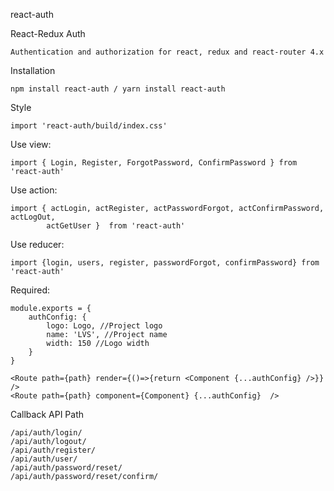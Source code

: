react-auth

React-Redux Auth
```
Authentication and authorization for react, redux and react-router 4.x
```

Installation
```
npm install react-auth / yarn install react-auth
```

Style
```
import 'react-auth/build/index.css'
```

Use view: 
```
import { Login, Register, ForgotPassword, ConfirmPassword } from 'react-auth'
```

Use action:
```
import { actLogin, actRegister, actPasswordForgot, actConfirmPassword, actLogOut, 
        actGetUser }  from 'react-auth'
```

Use reducer: 
```
import {login, users, register, passwordForgot, confirmPassword} from 'react-auth'
```

Required: 
```
module.exports = {
    authConfig: {
        logo: Logo, //Project logo
        name: 'LVS', //Project name 
        width: 150 //Logo width
    }
} 

<Route path={path} render={()=>{return <Component {...authConfig} />}}  />
<Route path={path} component={Component} {...authConfig}  />
```

Callback API Path

```
/api/auth/login/
/api/auth/logout/
/api/auth/register/
/api/auth/user/
/api/auth/password/reset/
/api/auth/password/reset/confirm/
```
